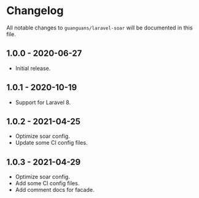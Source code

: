 # Changelog

All notable changes to `guanguans/laravel-soar` will be documented in this file.

## 1.0.0 - 2020-06-27

* Initial release.

## 1.0.1 - 2020-10-19

* Support for Laravel 8.

## 1.0.2 - 2021-04-25

* Optimize soar config.
* Update some CI config files.

## 1.0.3 - 2021-04-29

* Optimize soar config.
* Add some CI config files.
* Add comment docs for facade.
